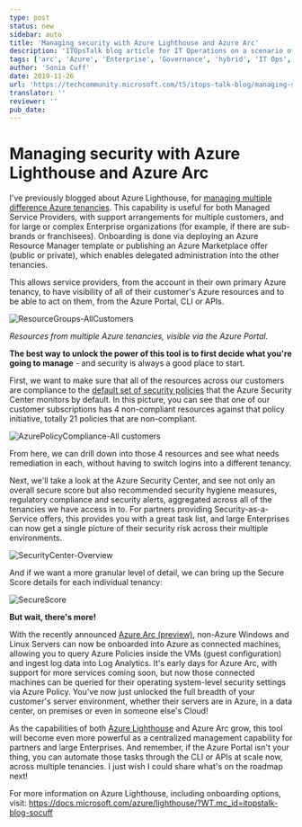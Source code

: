 ```yaml
---
type: post
status: new
sidebar: auto
title: 'Managing security with Azure Lighthouse and Azure Arc'
description: 'ITOpsTalk blog article for IT Operations on a scenario of how the Azure Lighthouse and Azure Arc products can monitor the security (Azure Policy compliance, Azure Security Centre and Secure Score) of multiple tenants and how adding Azure Arc to the mix then includes on-prem and other-Cloud resources in those management blades.  No video demo but lots of screenshots.'
tags: ['arc', 'Azure', 'Enterprise', 'Governance', 'hybrid', 'IT Ops', 'IT Pro', 'lighthouse', 'MSP', 'Operations', 'partner', 'Security', 'Server']
author: 'Sonia Cuff'
date: 2019-11-26
url: 'https://techcommunity.microsoft.com/t5/itops-talk-blog/managing-security-with-azure-lighthouse-and-azure-arc/ba-p/1032864'
translator: ''
reviewer: ''
pub_date: 
---
```


# Managing security with Azure Lighthouse and Azure Arc

<ContentMeta />

I've previously blogged about Azure Lighthouse, for [managing multiple difference Azure tenancies](https://techcommunity.microsoft.com/t5/ITOps-Talk-Blog/Manage-multiple-Azure-tenancies-with-Azure-Lighthouse/ba-p/833928?WT.mc_id=itopstalk-blog-socuff). This capability is useful for both Managed Service Providers, with support arrangements for multiple customers, and for large or complex Enterprise organizations (for example, if there are sub-brands or franchisees). Onboarding is done via deploying an Azure Resource Manager template or publishing an Azure Marketplace offer (public or private), which enables delegated administration into the other tenancies.

This allows service providers, from the account in their own primary Azure tenancy, to have visibility of all of their customer's Azure resources and to be able to act on them, from the Azure Portal, CLI or APIs. 

![ResourceGroups-AllCustomers](https://gxcuf89792.i.lithium.com/t5/image/serverpage/image-id/158921iA45A705D8E928742/image-size/large?v=1.0&px=999)

*Resources from multiple Azure tenancies, visible via the Azure Portal.* 

**The best way to unlock the power of this tool is to first decide what you're going to manage** - and security is always a good place to start. 

First, we want to make sure that all of the resources across our customers are compliance to the [default set of security policies](https://docs.microsoft.com/azure/security-center/security-center-policy-definitions?WT.mc_id=itopstalk-blog-socuff) that the Azure Security Center monitors by default. In this picture, you can see that one of our customer subscriptions has 4 non-compliant resources against that policy initiative, totally 21 policies that are non-compliant.

![AzurePolicyCompliance-All customers](https://gxcuf89792.i.lithium.com/t5/image/serverpage/image-id/158922iFF489F98E014166F/image-size/large?v=1.0&px=999)

From here, we can drill down into those 4 resources and see what needs remediation in each, without having to switch logins into a different tenancy.

Next, we'll take a look at the Azure Security Center, and see not only an overall secure score but also recommended security hygiene measures, regulatory compliance and security alerts, aggregated across all of the tenancies we have access in to. For partners providing Security-as-a-Service offers, this provides you with a great task list, and large Enterprises can now get a single picture of their security risk across their multiple environments.

![SecurityCenter-Overview](https://gxcuf89792.i.lithium.com/t5/image/serverpage/image-id/158923i2EBD45FCEF944ABD/image-size/large?v=1.0&px=999)

And if we want a more granular level of detail, we can bring up the Secure Score details for each individual tenancy:

![SecureScore](https://gxcuf89792.i.lithium.com/t5/image/serverpage/image-id/158924i65981E3540B38001/image-size/large?v=1.0&px=999) 

**But wait, there's more!**

With the recently announced [Azure Arc (preview)](https://docs.microsoft.com/azure/azure-arc/servers/overview?WT.mc_id=itopstalk-blog-socuff), non-Azure Windows and Linux Servers can now be onboarded into Azure as connected machines, allowing you to query Azure Policies inside the VMs (guest configuration) and ingest log data into Log Analytics. It's early days for Azure Arc, with support for more services coming soon, but now those connected machines can be queried for their operating system-level security settings via Azure Policy. You've now just unlocked the full breadth of your customer's server environment, whether their servers are in Azure, in a data center, on premises or even in someone else's Cloud!  

As the capabilities of both [Azure Lighthouse](https://docs.microsoft.com/azure/lighthouse/concepts/cross-tenant-management-experience?WT.mc_id=itopstalk-blog-socuff) and Azure Arc grow, this tool will become even more powerful as a centralized management capability for partners and large Enterprises. And remember, if the Azure Portal isn't your thing, you can automate those tasks through the CLI or APIs at scale now, across multiple tenancies. I just wish I could share what's on the roadmap next!   

For more information on Azure Lighthouse, including onboarding options, visit: <https://docs.microsoft.com/azure/lighthouse/?WT.mc_id=itopstalk-blog-socuff>


